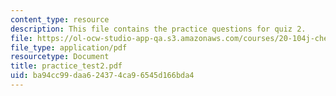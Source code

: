 ```yaml
---
content_type: resource
description: This file contains the practice questions for quiz 2.
file: https://ol-ocw-studio-app-qa.s3.amazonaws.com/courses/20-104j-chemicals-in-the-environment-toxicology-and-public-health-be-104j-spring-2005/ba94cc99daa624374ca96545d166bda4_practice_test2.pdf
file_type: application/pdf
resourcetype: Document
title: practice_test2.pdf
uid: ba94cc99-daa6-2437-4ca9-6545d166bda4
---
```


